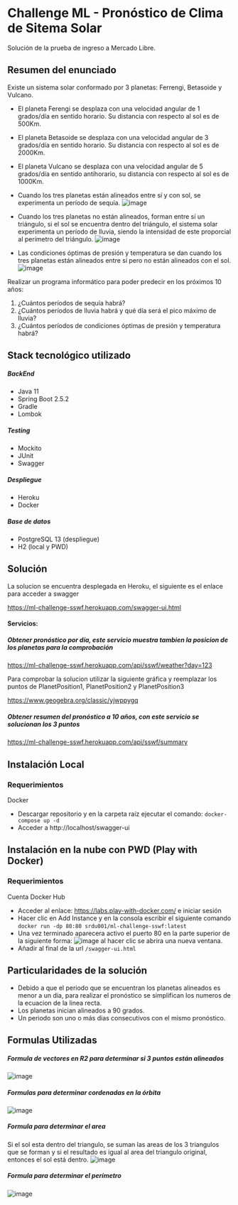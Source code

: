 # Challenge ML - Pronóstico de Clima de Sitema Solar

 Solución de la prueba de ingreso a Mercado Libre.

## Resumen del enunciado

Existe un sistema solar conformado por 3 planetas: Ferrengi, Betasoide y Vulcano.

- El planeta Ferengi se desplaza con una velocidad angular de 1 grados/día en sentido horario. Su distancia con respecto al sol es de 500Km.
- El planeta Betasoide se desplaza con una velocidad angular de 3 grados/día en sentido horario. Su distancia con respecto al sol es de 2000Km.
- El planeta Vulcano se desplaza con una velocidad angular de 5 grados/día en sentido antihorario, su distancia con respecto al sol es de 1000Km.

- Cuando los tres planetas están alineados entre sí y con sol, se experimenta un período de sequía.
![image](https://user-images.githubusercontent.com/43072051/126923524-c6a90749-926a-4127-a346-fe4e1c6d1ad5.png)
- Cuando los tres planetas no están alineados, forman entre sí un triángulo, si el sol se encuentra dentro del triángulo, el sistema solar experimenta un período de lluvia, siendo la intensidad de este proporcial al perímetro del triángulo.
![image](https://user-images.githubusercontent.com/43072051/126923564-861cf3ad-d930-498b-9111-19942c5ae8f8.png)
- Las condiciones óptimas de presión y temperatura se dan cuando los tres planetas están alineados entre sí pero no están alineados con el sol.
![image](https://user-images.githubusercontent.com/43072051/126923579-639779bd-be71-4948-a4bf-bf3e75f61786.png)

Realizar un programa informático para poder predecir en los próximos 10 años:
1. ¿Cuántos períodos de sequía habrá?
2. ¿Cuántos períodos de lluvia habrá y qué día será el pico máximo de lluvia?
3. ¿Cuántos períodos de condiciones óptimas de presión y temperatura habrá?
 
## Stack tecnológico utilizado

##### BackEnd
- Java 11
- Spring Boot 2.5.2
- Gradle 
- Lombok
##### Testing
- Mockito
- JUnit
- Swagger
##### Despliegue
- Heroku
- Docker
##### Base de datos
- PostgreSQL 13 (despliegue)
- H2 (local y PWD)

## Solución

La solucion se encuentra desplegada en Heroku, el siguiente es el enlace para acceder a swagger

https://ml-challenge-sswf.herokuapp.com/swagger-ui.html

#### Servicios:

##### Obtener pronóstico por día, este servicio muestra tambien la posicion de los planetas para la comprobación

https://ml-challenge-sswf.herokuapp.com/api/sswf/weather?day=123

Para comprobar la solucion utilizar la siguiente gráfica y reemplazar los puntos de PlanetPosition1, PlanetPosition2 y PlanetPosition3

https://www.geogebra.org/classic/yjwppygq
 
##### Obtener resumen del pronóstico a 10 años, con este servicio se solucionan los 3 puntos

https://ml-challenge-sswf.herokuapp.com/api/sswf/summary

## Instalación Local

### Requerimientos

Docker

- Descargar repositorio y en la carpeta raíz ejecutar el comando:
  ```docker-compose up -d```
- Acceder a http://localhost/swagger-ui

## Instalación en la nube con PWD (Play with Docker)

### Requerimientos

Cuenta Docker Hub

- Acceder al enlace: https://labs.play-with-docker.com/ e iniciar sesión
- Hacer clic en Add Instance y en la consola escribir el siguiente comando ```docker run -dp 80:80 srdu001/ml-challenge-sswf:latest```
- Una vez terminado aparecera activo el puerto 80 en la parte superior de la siguiente forma: ![image](https://user-images.githubusercontent.com/43072051/126933499-bb87606a-dd9a-4f18-90a2-009f9affeeba.png) al hacer clic se abrira una nueva ventana.
- Añadir al final de la url  ```/swagger-ui.html ```


 ## Particularidades de la solución
 
- Debido a que el periodo que se encuentran los planetas alineados es menor a un dia, para realizar el pronóstico se simplifican los numeros de la ecuacion de la linea recta.
- Los planetas inician alineados a 90 grados.
- Un periodo son uno o más dias consecutivos con el mismo pronóstico.

## Formulas Utilizadas
##### Formula de vectores en R2 para determinar si 3 puntos están alineados
![image](https://user-images.githubusercontent.com/43072051/126928637-1f6cc19c-31d3-4c94-95b4-ea75a71fbf40.png)
##### Formulas para determinar cordenadas en la órbita
![image](https://user-images.githubusercontent.com/43072051/126928681-146216d5-0f4b-4e7b-8625-866ac5f0d919.png)
##### Formula para determinar el area
Si el sol esta dentro del triangulo, se suman las areas de los 3 triangulos que se forman y si el resultado es igual al area del triangulo original, entonces el sol está dentro.
![image](https://user-images.githubusercontent.com/43072051/126928882-14c8cea3-a658-483c-b864-af185ea865d9.png)
##### Formula para determinar el perímetro
![image](https://user-images.githubusercontent.com/43072051/126928912-fb02cbf9-705c-48b6-922f-78e0ca144dfc.png)
